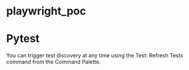 # playwright_poc

# Pytest
You can trigger test discovery at any time using the Test: Refresh Tests command from the Command Palette.

